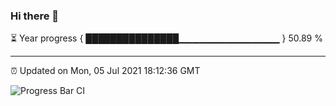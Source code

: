 ### Hi there 👋

⏳ Year progress { ███████████████▁▁▁▁▁▁▁▁▁▁▁▁▁▁▁ } 50.89 %

---

⏰ Updated on Mon, 05 Jul 2021 18:12:36 GMT

![Progress Bar CI](https://github.com/liununu/liununu/workflows/Progress%20Bar%20CI/badge.svg)
